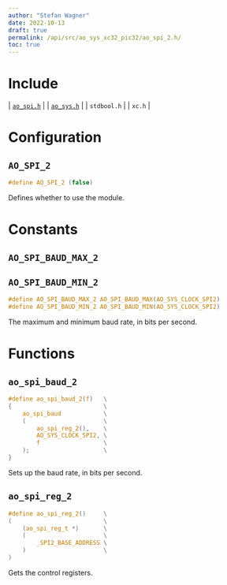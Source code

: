 ```yaml
---
author: "Stefan Wagner"
date: 2022-10-13
draft: true
permalink: /api/src/ao_sys_xc32_pic32/ao_spi_2.h/
toc: true
---
```


# Include

| [`ao_spi.h`](ao_spi.h.md) |
| [`ao_sys.h`](ao_sys.h.md) |
| `stdbool.h` |
| `xc.h` |

# Configuration

## `AO_SPI_2`

```c
#define AO_SPI_2 (false)
```

Defines whether to use the module.

# Constants

## `AO_SPI_BAUD_MAX_2`
## `AO_SPI_BAUD_MIN_2`

```c
#define AO_SPI_BAUD_MAX_2 AO_SPI_BAUD_MAX(AO_SYS_CLOCK_SPI2)
#define AO_SPI_BAUD_MIN_2 AO_SPI_BAUD_MIN(AO_SYS_CLOCK_SPI2)
```

The maximum and minimum baud rate, in bits per second.

# Functions

## `ao_spi_baud_2`

```c
#define ao_spi_baud_2(f)   \
{                          \
    ao_spi_baud            \
    (                      \
        ao_spi_reg_2(),    \
        AO_SYS_CLOCK_SPI2, \
        f                  \
    );                     \
}
```

Sets up the baud rate, in bits per second.

## `ao_spi_reg_2`

```c
#define ao_spi_reg_2()     \
(                          \
    (ao_spi_reg_t *)       \
    (                      \
        _SPI2_BASE_ADDRESS \
    )                      \
)
```

Gets the control registers.
